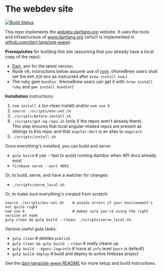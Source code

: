 # The webdev site

[![Build Status](https://travis-ci.org/dart-lang/site-webdev.svg?branch=master)](https://travis-ci.org/dart-lang/site-webdev)

This repo implements the [webdev.dartlang.org](http://webdev.dartlang.org) website. It uses the tools and infrastructure of
www.dartlang.org (which is implemented in [github.com/dart-lang/site-www](https://github.com/dart-lang/site-www)).

**Prerequisites** for building this site (assuming that you already have a local copy of the repo):

- [Dart](https://www.dartlang.org/install), aim for the latest version.
- Node v6; instructions below assume use of [nvm](https://github.com/creationix/nvm).
  (HomeBrew users shall set the `NVM_DIR` env as instructed after `brew install nvm`.)
- The ruby gem `bundler`. (HomeBrew users can get it with: `brew install ruby` and `gem install bundler`)

**Installation** instructions:

1. `nvm install 6` (on clean install) and/or `nvm use 6`
1. `source ./scripts/env-set.sh`
1. `./scripts/before-install.sh`
1. `./scripts/get-ng-repo.sh` (only if the repos aren't already there).<br>
   This step ensures that local angular-related repos are present as siblings to this repo;
   and that `angular-dart` is an alias to `angular2`.
1. `./scripts/install.sh`

Once everything's installed, you can build and serve:

- `gulp build` # use --fast to avoid running dartdoc when API docs already exist
- `firebase serve --port 4001`

Or, to build, serve, and have a watcher for changes:

- `./scripts/serve_local.sh`

Or, to make sure everything's created from scratch:

```
source ./scripts/env-set.sh    # avoids errors if your environment's not quite right
nvm use 6                      # makes sure you're using the right version of node
gulp clean && gulp build --clean; ./scripts/serve_local.sh
```

Various useful gulp tasks:

- `gulp clean` # deletes `publish`
- `gulp clean && gulp build --clean` # really cleans up
- `gulp build --dgeni-log=info` # trace at `info` level (`warn` is default)
- `gulp build-deploy` # build and deploy to active firebase project

See the [dart-lang/site-www README](https://github.com/dart-lang/site-www/blob/master/README.md) for more setup and build instructions.
